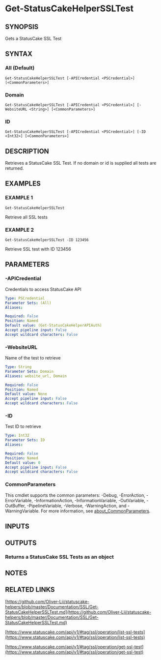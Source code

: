 # Get-StatusCakeHelperSSLTest

## SYNOPSIS
Gets a StatusCake SSL Test

## SYNTAX

### All (Default)
```
Get-StatusCakeHelperSSLTest [-APICredential <PSCredential>] [<CommonParameters>]
```

### Domain
```
Get-StatusCakeHelperSSLTest [-APICredential <PSCredential>] [-WebsiteURL <String>] [<CommonParameters>]
```

### ID
```
Get-StatusCakeHelperSSLTest [-APICredential <PSCredential>] [-ID <Int32>] [<CommonParameters>]
```

## DESCRIPTION
Retrieves a StatusCake SSL Test.
If no domain or id is supplied all tests are returned.

## EXAMPLES

### EXAMPLE 1
```
Get-StatusCakeHelperSSLTest
```

Retrieve all SSL tests

### EXAMPLE 2
```
Get-StatusCakeHelperSSLTest -ID 123456
```

Retrieve SSL test with ID 123456

## PARAMETERS

### -APICredential
Credentials to access StatusCake API

```yaml
Type: PSCredential
Parameter Sets: (All)
Aliases:

Required: False
Position: Named
Default value: (Get-StatusCakeHelperAPIAuth)
Accept pipeline input: False
Accept wildcard characters: False
```

### -WebsiteURL
Name of the test to retrieve

```yaml
Type: String
Parameter Sets: Domain
Aliases: website_url, Domain

Required: False
Position: Named
Default value: None
Accept pipeline input: False
Accept wildcard characters: False
```

### -ID
Test ID to retrieve

```yaml
Type: Int32
Parameter Sets: ID
Aliases:

Required: False
Position: Named
Default value: 0
Accept pipeline input: False
Accept wildcard characters: False
```

### CommonParameters
This cmdlet supports the common parameters: -Debug, -ErrorAction, -ErrorVariable, -InformationAction, -InformationVariable, -OutVariable, -OutBuffer, -PipelineVariable, -Verbose, -WarningAction, and -WarningVariable. For more information, see [about_CommonParameters](http://go.microsoft.com/fwlink/?LinkID=113216).

## INPUTS

## OUTPUTS

### Returns a StatusCake SSL Tests as an object
## NOTES

## RELATED LINKS

[https://github.com/Oliver-Lii/statuscake-helpers/blob/master/Documentation/SSL/Get-StatusCakeHelperSSLTest.md](https://github.com/Oliver-Lii/statuscake-helpers/blob/master/Documentation/SSL/Get-StatusCakeHelperSSLTest.md)

[https://www.statuscake.com/api/v1/#tag/ssl/operation/list-ssl-tests](https://www.statuscake.com/api/v1/#tag/ssl/operation/list-ssl-tests)

[https://www.statuscake.com/api/v1/#tag/ssl/operation/get-ssl-test](https://www.statuscake.com/api/v1/#tag/ssl/operation/get-ssl-test)


